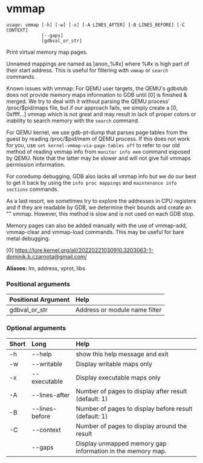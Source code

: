<!-- THIS PART OF THIS FILE IS AUTOGENERATED. DO NOT MODIFY IT. See scripts/generate-docs.sh -->
# vmmap

```text
usage: vmmap [-h] [-w] [-x] [-A LINES_AFTER] [-B LINES_BEFORE] [-C CONTEXT]
             [--gaps]
             [gdbval_or_str]

```

Print virtual memory map pages.

Unnamed mappings are named as [anon_%#x] where %#x is high part of their start address. This is useful for filtering with `vmmap` or `search` commands.

Known issues with vmmap:
For QEMU user targets, the QEMU's gdbstub does not provide memory maps information to GDB until [0] is finished & merged. We try to deal with it without parsing the QEMU process' /proc/$pid/maps file, but if our approach fails, we simply create a [0, 0xffff...] vmmap which is not great and may result in lack of proper colors or inability to search memory with the `search` command.

For QEMU kernel, we use gdb-pt-dump that parses page tables from the guest by reading /proc/$pid/mem of QEMU process. If this does not work for you, use `set kernel-vmmap-via-page-tables off` to refer to our old method of reading vmmap info from `monitor info mem` command exposed by QEMU. Note that the latter may be slower and will not give full vmmaps permission information.

For coredump debugging, GDB also lacks all vmmap info but we do our best to get it back by using the `info proc mappings` and `maintenance info sections` commands.

As a last resort, we sometimes try to explore the addresses in CPU registers and if they are readable by GDB, we determine their bounds and create an "<explored>" vmmap. However, this method is slow and is not used on each GDB stop.

Memory pages can also be added manually with the use of vmmap-add, vmmap-clear and vmmap-load commands. This may be useful for bare metal debugging.

[0] https://lore.kernel.org/all/20220221030910.3203063-1-dominik.b.czarnota@gmail.com/

**Aliases:** lm, address, vprot, libs
### Positional arguments

|Positional Argument|Help|
| :--- | :--- |
|gdbval_or_str|Address or module name filter|

### Optional arguments

|Short|Long|Help|
| :--- | :--- | :--- |
|-h|--help|show this help message and exit|
|-w|--writable|Display writable maps only|
|-x|--executable|Display executable maps only|
|-A|--lines-after|Number of pages to display after result (default: 1)|
|-B|--lines-before|Number of pages to display before result (default: 1)|
|-C|--context|Number of pages to display around the result|
||--gaps|Display unmapped memory gap information in the memory map.|

<!-- END OF AUTOGENERATED PART. Do not modify this line or the line below, they mark the end of the auto-generated part of the file. If you want to extend the documentation in a way which cannot easily be done by adding to the command help description, write below the following line. -->
<!-- ------------\>8---- ----\>8---- ----\>8------------ -->
